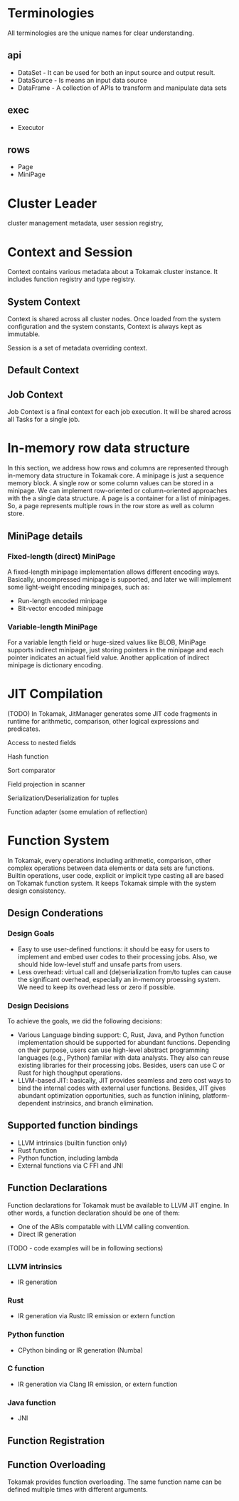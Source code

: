 # Terminologies
All terminologies are the unique names for clear understanding.

## api
* DataSet - It can be used for both an input source and output result.
* DataSource - Is means an input data source
* DataFrame - A collection of APIs to transform and manipulate data sets

## exec
* Executor

## rows
* Page
* MiniPage

# Cluster Leader
cluster management metadata, user session registry,

# Context and Session
Context contains various metadata about a Tokamak cluster instance. It 
includes function registry and type registry.

## System Context
 Context is shared across all cluster nodes. Once loaded from the system
 configuration and the system constants, Context is always kept as immutable.

Session is a set of metadata overriding context.

## Default Context

## Job Context
Job Context is a final context for each job execution. It will be shared 
across all Tasks for a single job.

# In-memory row data structure
In this section, we address how rows and columns are represented through 
in-memory data structure in Tokamak core. A minipage is just a sequence 
memory block. A single row or some column values can be stored in a minipage. 
We can implement row-oriented or column-oriented approaches with the a single 
data structure. A page is a container for a list of minipages. So, a page 
represents multiple rows in the row store as well as column store.

## MiniPage details

### Fixed-length (direct) MiniPage
A fixed-length minipage implementation allows different encoding ways. 
Basically, uncompressed minipage is supported, and later we will implement 
some light-weight encoding minipages, such as:
 * Run-length encoded minipage
 * Bit-vector encoded minipage

### Variable-length MiniPage
For a variable length field or huge-sized values like BLOB, MiniPage supports 
indirect minipage, just storing pointers in the minipage and each pointer 
indicates an actual field value. Another application of indirect minipage 
is dictionary encoding.

# JIT Compilation
(TODO)
In Tokamak, JitManager generates some JIT code fragments in runtime for 
arithmetic, comparison, other logical expressions and predicates.

Access to nested fields

Hash function

Sort comparator

Field projection in scanner

Serialization/Deserialization for tuples

Function adapter (some emulation of reflection) 

# Function System
In Tokamak, every operations including arithmetic, comparison, other complex 
operations between data elements or data sets are functions. Builtin 
operations, user code, explicit or implicit type casting all are based on 
Tokamak function system. It keeps Tokamak simple with the system design 
consistency.

## Design Conderations
### Design Goals
* Easy to use user-defined functions: it should be easy for users to 
implement and embed user codes to their processing jobs. Also, we should 
hide low-level stuff and unsafe parts from users.
* Less overhead: virtual call and (de)serialization from/to tuples can cause 
the significant overhead, especially an in-memory proessing system. We need 
to keep its overhead less or zero if possible.

### Design Decisions
To achieve the goals, we did the following decisions:

* Various Language binding support: C, Rust, Java, and Python function 
implementation should be supported for abundant functions. Depending on their
purpose, users can use high-level abstract programming languages 
(e.g., Python) familar with data analysts. They also can reuse existing 
libraries for their processing jobs. Besides, users can use C or Rust for 
high thoughput operations.
* LLVM-based JIT: basically, JIT provides seamless and zero cost ways to bind 
the internal codes with external user functions. Besides, JIT gives abundant 
optimization opportunities, such as function inlining, platform-dependent 
instrinsics, and branch elimination. 

## Supported function bindings
* LLVM intrinsics (builtin function only)
* Rust function
* Python function, including lambda
* External functions via C FFI and JNI

## Function Declarations
Function declarations for Tokamak must be available to LLVM JIT engine. 
In other words, a function declaration should be one of them:
* One of the ABIs compatable with LLVM calling convention.
* Direct IR generation

(TODO - code examples will be in following sections)
### LLVM intrinsics
 * IR generation
 
### Rust
 * IR generation via Rustc IR emission or extern function

### Python function
 * CPython binding or IR generation (Numba)
 
### C function
 * IR generation via Clang IR emission, or extern function
 
### Java function
 * JNI


## Function Registration

## Function Overloading
Tokamak provides function overloading. The same function name can be defined 
multiple times with different arguments.